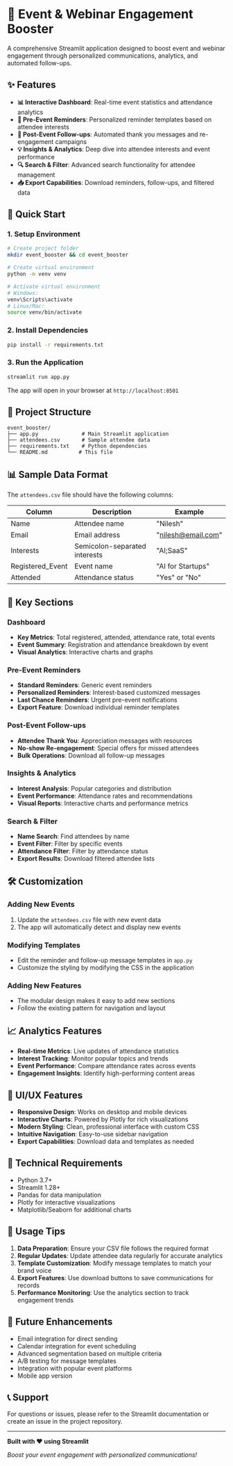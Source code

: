 # 🎤 Event & Webinar Engagement Booster

A comprehensive Streamlit application designed to boost event and webinar engagement through personalized communications, analytics, and automated follow-ups.

## ✨ Features

- **📊 Interactive Dashboard**: Real-time event statistics and attendance analytics
- **📧 Pre-Event Reminders**: Personalized reminder templates based on attendee interests
- **🙏 Post-Event Follow-ups**: Automated thank you messages and re-engagement campaigns
- **💡 Insights & Analytics**: Deep dive into attendee interests and event performance
- **🔍 Search & Filter**: Advanced search functionality for attendee management
- **📥 Export Capabilities**: Download reminders, follow-ups, and filtered data

## 🚀 Quick Start

### 1. Setup Environment

```bash
# Create project folder
mkdir event_booster && cd event_booster

# Create virtual environment
python -m venv venv

# Activate virtual environment
# Windows:
venv\Scripts\activate
# Linux/Mac:
source venv/bin/activate
```

### 2. Install Dependencies

```bash
pip install -r requirements.txt
```

### 3. Run the Application

```bash
streamlit run app.py
```

The app will open in your browser at `http://localhost:8501`

## 📁 Project Structure

```
event_booster/
├── app.py              # Main Streamlit application
├── attendees.csv       # Sample attendee data
├── requirements.txt    # Python dependencies
└── README.md          # This file
```

## 📊 Sample Data Format

The `attendees.csv` file should have the following columns:

| Column | Description | Example |
|--------|-------------|---------|
| Name | Attendee name | "Nilesh" |
| Email | Email address | "nilesh@email.com" |
| Interests | Semicolon-separated interests | "AI;SaaS" |
| Registered_Event | Event name | "AI for Startups" |
| Attended | Attendance status | "Yes" or "No" |

## 🎯 Key Sections

### Dashboard
- **Key Metrics**: Total registered, attended, attendance rate, total events
- **Event Summary**: Registration and attendance breakdown by event
- **Visual Analytics**: Interactive charts and graphs

### Pre-Event Reminders
- **Standard Reminders**: Generic event reminders
- **Personalized Reminders**: Interest-based customized messages
- **Last Chance Reminders**: Urgent pre-event notifications
- **Export Feature**: Download individual reminder templates

### Post-Event Follow-ups
- **Attendee Thank You**: Appreciation messages with resources
- **No-show Re-engagement**: Special offers for missed attendees
- **Bulk Operations**: Download all follow-up messages

### Insights & Analytics
- **Interest Analysis**: Popular categories and distribution
- **Event Performance**: Attendance rates and recommendations
- **Visual Reports**: Interactive charts and performance metrics

### Search & Filter
- **Name Search**: Find attendees by name
- **Event Filter**: Filter by specific events
- **Attendance Filter**: Filter by attendance status
- **Export Results**: Download filtered attendee lists

## 🛠️ Customization

### Adding New Events
1. Update the `attendees.csv` file with new event data
2. The app will automatically detect and display new events

### Modifying Templates
- Edit the reminder and follow-up message templates in `app.py`
- Customize the styling by modifying the CSS in the application

### Adding New Features
- The modular design makes it easy to add new sections
- Follow the existing pattern for navigation and layout

## 📈 Analytics Features

- **Real-time Metrics**: Live updates of attendance statistics
- **Interest Tracking**: Monitor popular topics and trends
- **Event Performance**: Compare attendance rates across events
- **Engagement Insights**: Identify high-performing content areas

## 🎨 UI/UX Features

- **Responsive Design**: Works on desktop and mobile devices
- **Interactive Charts**: Powered by Plotly for rich visualizations
- **Modern Styling**: Clean, professional interface with custom CSS
- **Intuitive Navigation**: Easy-to-use sidebar navigation
- **Export Capabilities**: Download data and templates as needed

## 🔧 Technical Requirements

- Python 3.7+
- Streamlit 1.28+
- Pandas for data manipulation
- Plotly for interactive visualizations
- Matplotlib/Seaborn for additional charts

## 📝 Usage Tips

1. **Data Preparation**: Ensure your CSV file follows the required format
2. **Regular Updates**: Update attendee data regularly for accurate analytics
3. **Template Customization**: Modify message templates to match your brand voice
4. **Export Features**: Use download buttons to save communications for records
5. **Performance Monitoring**: Use the analytics section to track engagement trends

## 🚀 Future Enhancements

- Email integration for direct sending
- Calendar integration for event scheduling
- Advanced segmentation based on multiple criteria
- A/B testing for message templates
- Integration with popular event platforms
- Mobile app version

## 📞 Support

For questions or issues, please refer to the Streamlit documentation or create an issue in the project repository.

---

**Built with ❤️ using Streamlit**

*Boost your event engagement with personalized communications!*
